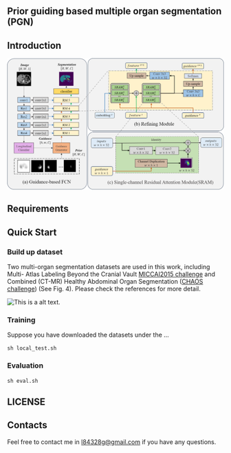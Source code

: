 
## Prior guiding based multiple organ segmentation (PGN)

## Introduction
![This is a alt text.](/images/PGN_v1.png "PGN_v1")


## Requirements
## Quick Start
### Build up dataset
Two multi-organ segmentation datasets are used in this work, including Multi- Atlas Labeling Beyond the Cranial Vault [MICCAI2015 challenge](https://www.synapse.org/#!Synapse:syn3193805/wiki/217789) and Combined (CT-MR) Healthy Abdominal Organ Segmentation ([CHAOS challenge](https://chaos.grand-challenge.org/)) (See Fig. 4). Please check the references for more detail.


![This is a alt text.](/image/sample.png "This is a sample image.")

### Training
Suppose you have downloaded the datasets under the ...
```
sh local_test.sh
```

### Evaluation
```
sh eval.sh
```

## LICENSE


## Contacts
Feel free to contact me in l84328g@gmail.com if you have any questions.
## 
